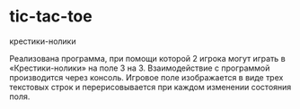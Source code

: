 # tic-tac-toe
крестики-нолики

Реализована программа, при помощи которой 2 игрока могут играть в «Крестики-нолики»
на поле 3 на 3. Взаимодействие с программой производится через консоль. Игровое поле
изображается в виде трех текстовых строк и перерисовывается при каждом изменении
состояния поля.

